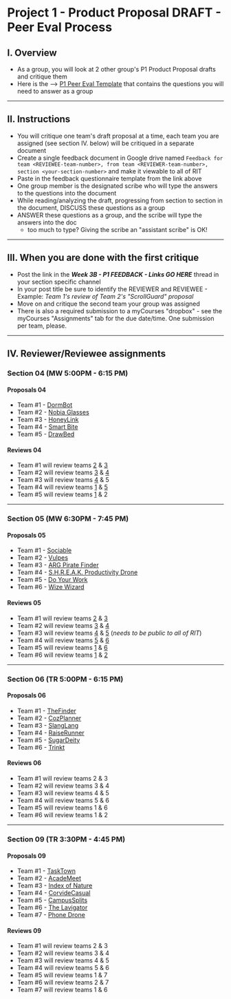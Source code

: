 # Project 1 - Product Proposal DRAFT - Peer Eval Process


## I. Overview
- As a group, you will look at 2 other group's P1 Product Proposal drafts and critique them
- Here is the --> [P1 Peer Eval Template](https://docs.google.com/document/d/11nYR3Sb2x5aQEldb_cTWHGy9yOE5ZJWc2vqFJuV-eFg/edit?usp=sharing) that contains the questions you will need to answer as a group

---


## II. Instructions
- You will critique one team's draft proposal at a time, each team you are assigned (see section IV. below) will be critiqued in a separate document
- Create a single feedback document in Google drive named `Feedback for team <REVIEWEE-team-number>, from team <REVIEWER-team-number>, section <your-section-number>` and make it viewable to all of RIT
- Paste in the feedback questionnaire template from the link above
- One group member is the designated scribe who will type the answers to the questions into the document
- While reading/analyzing the draft, progressing from section to section in the document, DISCUSS these questions as a group
- ANSWER these questions as a group, and the scribe will type the answers into the doc
  - too much to type? Giving the scribe an "assistant scribe" is OK!


---

## III. When you are done with the first critique
- Post the link in the ***Week 3B - P1 FEEDBACK - Links GO HERE*** thread in your section specific channel
- In your post title be sure to identify the REVIEWER and REVIEWEE - Example: *Team 1's review of Team 2's "ScrollGuard" proposal*
- Move on and critique the second team your group was assigned
- There is also a required submission to a myCourses "dropbox" - see the myCourses "Assignments" tab for the due date/time. One submission per team, please.

---

## IV. Reviewer/Reviewee assignments

### Section 04 (MW 5:00PM - 6:15 PM)
#### Proposals 04
- Team #1 - [DormBot](https://docs.google.com/document/d/1A86-RH_dSdisWNWsSNYB3mgmKoKKDuyG7HY-91mdD8c/edit?usp=sharing)
- Team #2 - [Nobia Glasses](https://docs.google.com/document/d/1-TfvikerRiJ_sxXr_78DJnppP52ppb8Fw1hyHTN6tdU/edit?usp=sharing)
- Team #3 - [HoneyLink](https://docs.google.com/document/d/1mcO5s8PdDmv3bmxNSA5UwAWad708IbsvJbmuhKxeblU/edit?usp=sharing )
- Team #4 - [Smart Bite](https://docs.google.com/document/d/13i0IrenwQYDWUxiySp-QSbQYXVuSWhdFn8qrziqcjBU/edit?usp=sharing)
- Team #5 - [DrawBed](https://docs.google.com/document/d/1BKL0N3do2hLapz8hDPG-qUHrmkk6BxvHUQfsnTW0PoU/edit?usp=sharing)

#### Reviews 04
- Team #1 will review teams [2](https://docs.google.com/document/d/12EgaMuBECcOIftPOBTTPJpLTWnRBKtMn6IeHDPmjjBA/edit?usp=sharing) & [3](https://docs.google.com/document/d/1vc7bvGXgoIuucceiiI6fFd-3QVbi3OXKmkstflNXgho/edit?tab=t.0#heading=h.bc07jkbc6ti9)
- Team #2 will review teams [3](https://docs.google.com/document/d/1Xpo7OojJbtYtlxVoO1LB1hJk1_IaPed9zaPkzgnUIYQ/edit?usp=sharing) & [4](https://docs.google.com/document/d/1yz247KeD-7Ig9zmntjiSVQGSAoQVWTera7XiX6DhVqs/edit?tab=t.0)
- Team #3 will review teams [4](https://docs.google.com/document/d/1QGk_tLfz6EIZVCzi1woQB1i9p5WfxdRT6CQCfSDei_I/edit?tab=t.0) & 5
- Team #4 will review teams [1](https://docs.google.com/document/d/15IcG1qUFtdh1aYMH8eVEaCvY9ClgnV5K74EMFP4pwls/edit?usp=sharing) & [5](https://docs.google.com/document/d/1ndbNPNXoXU2uz0Xto1llJ5k_skbJSdAjPcoWqbd9eDA/edit?usp=sharing)
- Team #5 will review teams [1](https://docs.google.com/document/d/1LSub-i_t3UNS2byCO2TdXSdKeum5BgCjHn-5_u8Ue2E/edit?usp=sharing) & 2

---

### Section 05 (MW 6:30PM - 7:45 PM)
#### Proposals 05
- Team #1 - [Sociable](https://docs.google.com/document/d/1LKfHLjaK6YNNyAwJ3ihu-SGX4d_nIqazj0aGenlF5dg/edit?usp=sharing)
- Team #2 - [Vulpes](https://docs.google.com/document/d/1YIwVLCJ3GIAfyG566bnkSaUT3CTPNON5dY7733xDhDA/edit?tab=t.0#heading=h.3hnuvteq7sk2)
- Team #3 - [ARG Pirate Finder](https://docs.google.com/document/d/1tzrQMHJowBPgQdm1xaGygTwZxXRdxHLsHSw84XfLRNo/edit?usp=sharing)
- Team #4 - [S.H.R.E.A.K. Productivity Drone](https://docs.google.com/document/d/14WnNXT84CasDABxbFuR72EbJmaDWTN3NrlY52vXtZQw/edit?usp=sharing)
- Team #5 - [Do Your Work](https://docs.google.com/document/d/1JFtKOUQrOJW0feuypkhTJdCYGcT7z3gCbnt0Gd_IP10/edit?usp=sharing)
- Team #6 - [Wize Wizard](https://docs.google.com/document/d/1CFibeTDmhyD8sfRfUQU_JTr9yzgUQAD7-Nep1RPLAz0/edit?usp=sharing)

#### Reviews 05
- Team #1 will review teams [2](https://docs.google.com/document/d/18rTUwcSjKB3qd5DH-brJmeZM3-rHes9eqxQitg2cg8c/edit?usp=sharing) & [3](https://docs.google.com/document/d/1K6hQsyX3A3vRJxphYH-D3WiRgaoz6XozYt5Hl7GYKxI/edit?usp=sharing)
- Team #2 will review teams [3](https://docs.google.com/document/d/1Wq5AG3UXlTlfv8XLpipddp_OySBHLBoX6y8vS81LyPw/edit?tab=t.0) & [4](https://docs.google.com/document/d/1Cjtwt7FkASGEMuydH5vXmpVpIqTSFUQSkhECxYUFnBo/edit?tab=t.0)
- Team #3 will review teams [4](https://docs.google.com/document/d/1vzmr6bDWVj1bghLgucTWPdFCF-E-AP80-lbGe6FkEUw/edit?tab=t.0) & [5](https://docs.google.com/document/d/13dKboyVM_Q9DxFU1oNzgyRijfZySpjn0OFcvKt6zkBs/edit?tab=t.0) (*needs to be public to all of RIT*)
- Team #4 will review teams [5](https://docs.google.com/document/d/14hThkx4TTgM-4qPG9MsMsXk8F-a1hnL6iS1PQVrNpsQ/edit?usp=sharing) & [6](https://docs.google.com/document/d/1VgeGBSS9r3mXiRorsv_FJmMAC_EZIQyK5LZt06_g-yo/edit?usp=sharing)
- Team #5 will review teams [1](https://docs.google.com/document/d/1izy13kGuJP5kSEQbKBhcWtLtkEaRrLdwk6j32rQroXE/edit?usp=sharing) & [6](https://docs.google.com/document/d/1tgL-I0PqsS9rCKyW1GgM9bPM6ard2IKZv0rHa8SIpsA/edit?tab=t.0#heading=h.bc07jkbc6ti9)
- Team #6 will review teams [1](https://docs.google.com/document/d/1TCplRahe92Ec8iGM6xM1W3H4THDF80JtzqmmC2c8Dww/edit?usp=sharing) & [2](https://docs.google.com/document/d/1b7xyES9SPVhi7d7pZeC6iUz00-4UYsmyYysH9LzJ7DM/edit?usp=sharing)

---

### Section 06 (TR 5:00PM - 6:15 PM)
#### Proposals 06
- Team #1 - [TheFinder](https://docs.google.com/document/d/1RXfg1yOaBxHDQ-iIjZk_DZimtHoO1sMpL4vTE_aQEZA/edit?tab=t.0#heading=h.4d0scevw54ns)
- Team #2 - [CozPlanner](https://docs.google.com/document/d/1EJvq8tG3Ce3m-482zZ4Bli-VD2u4aSM3DBnfal1VXyg/edit?tab=t.0#heading=h.3hnuvteq7sk2)
- Team #3 - [SlangLang](https://docs.google.com/document/d/1QShBzZMcnCxMplBGOZHdhw38PDnh-UEtVCod7g_Kd8A/edit?tab=t.0)
- Team #4 - [RaiseRunner](https://docs.google.com/document/d/15Knb_RxzNr0NZDiV6bjd8uyXR-OlqOcCaW6gfmayVdI/edit?usp=sharing)
- Team #5 - [SugarDeity](https://docs.google.com/document/d/1H7gIH5LTCw77ox36mE8VSfy_HlyRJjmej99wUPOAhYo/edit?usp=sharing)
- Team #6 - [Trinkt](https://docs.google.com/document/d/1CHR09rG3A2wHWtMdcP81wDB8LCcRDffzeTbVv04YM9c/edit?usp=sharing)

#### Reviews 06
- Team #1 will review teams 2 & 3
- Team #2 will review teams 3 & 4
- Team #3 will review teams 4 & 5
- Team #4 will review teams 5 & 6
- Team #5 will review teams 1 & 6
- Team #6 will review teams 1 & 2

---

### Section 09 (TR 3:30PM - 4:45 PM)
#### Proposals 09
- Team #1 - [TaskTown](https://docs.google.com/document/d/1FR72tiS6LVKwClmOG_RkSybZc_0whCavLJFO_wYAgt0/edit?usp=drivesdk)
- Team #2 - [AcadeMeet](https://docs.google.com/document/d/1QMs6RXKswN_g0yQFbyupDxY8tMLBE0EH4GwpKxcCgoA/edit?tab=t.0#heading=h.3hnuvteq7sk2)
- Team #3 - [Index of Nature](https://docs.google.com/document/d/1crCn1k6rwjhR7o47716p01juu_VnI0jPnFPh7M4GRbQ/edit?tab=t.0)
- Team #4 - [CorvideCasual](https://docs.google.com/document/d/1OpY6ZFCAYlyv1rK_8zC2SUA0dcybY5BIWb273gXz1-o/edit?usp=sharing)
- Team #5 - [CampusSplits](https://docs.google.com/document/d/1Urg7rYswG3E33jsWgbK0SaeafLE-W4Qs0e0o2s976Us/edit?usp=sharing)
- Team #6 - [The Lavigator](https://docs.google.com/document/d/1P6g-9S9WSUfDu0ZtpfYWDtMDXd7YV5pmm2Uzu25j2Xo/edit?usp=sharing)
- Team #7 - [Phone Drone](https://docs.google.com/document/d/1gBRXcLfwjJdEby7esdXH_kR7rETyGMuT4Ua8YiJP6eE/edit?tab=t.0#heading=h.3hnuvteq7sk2)

#### Reviews 09
- Team #1 will review teams 2 & 3
- Team #2 will review teams 3 & 4
- Team #3 will review teams 4 & 5
- Team #4 will review teams 5 & 6
- Team #5 will review teams 1 & 7
- Team #6 will review teams 2 & 7
- Team #7 will review teams 1 & 6


